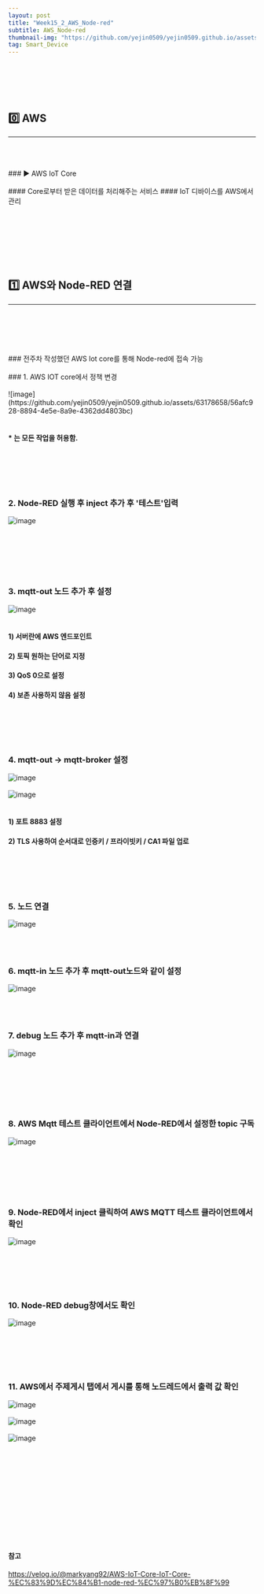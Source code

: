 ```yaml
---
layout: post
title: "Week15_2_AWS_Node-red"
subtitle: AWS_Node-red
thumbnail-img: "https://github.com/yejin0509/yejin0509.github.io/assets/63178658/0111b33e-653f-464e-b514-b93b43027361"
tag: Smart_Device
---
```




<br><br>
<br><br>

## 0️⃣  AWS
<hr/>
<br>
<br><br>
### ▶️ AWS IoT Core<br><br>
#### Core로부터 받은 데이터를 처리해주는 서비스
#### IoT 디바이스를 AWS에서 관리


<br><br>
<br><br>
<br><br>

## 1️⃣ AWS와 Node-RED 연결  
<hr/>
<br>
<br><br>
<br><br>
### 전주차 작성했던 AWS Iot core를 통해 Node-red에 접속 가능<br><br>
### 1. AWS IOT core에서 정책 변경<br><br>
![image](https://github.com/yejin0509/yejin0509.github.io/assets/63178658/56afc928-8894-4e5e-8a9e-4362dd4803bc)<br><br>


#### * 는 모든 작업을 허용함.

<br><br>
<br><br>
### 2. Node-RED 실행 후 inject 추가 후 '테스트'입력 <br>
![image](https://github.com/yejin0509/yejin0509.github.io/assets/63178658/00b4c807-fbcc-4590-9fbb-d3399da1cebc)<br>
<br>

<br><br>
<br><br>
### 3. mqtt-out 노드 추가 후 설정<br>
![image](https://github.com/yejin0509/yejin0509.github.io/assets/63178658/3e41e2e7-6911-4836-b936-9aa413d9d6dd)<br><br>
#### 1) 서버란에 AWS 엔드포인트<br>
#### 2) 토픽 원하는 단어로 지정<br>
#### 3) QoS 0으로 설정<br>
#### 4) 보존 사용하지 않음 설정 <br>
<br><br>
<br><br>

### 4. mqtt-out -> mqtt-broker 설정<br>
![image](https://github.com/yejin0509/yejin0509.github.io/assets/63178658/7712c940-21b7-4175-983a-899d856ca8dd)<br><br>
![image](https://github.com/yejin0509/yejin0509.github.io/assets/63178658/4a2c6757-e438-4fd2-9db7-37be722db8f3)<br><br>
#### 1) 포트 8883 설정<br>
#### 2) TLS 사용하여 순서대로 인증키 / 프라이빗키 / CA1 파일 업로<br>
<br><br>
<br><br>
### 5. 노드 연결<br>
![image](https://github.com/yejin0509/yejin0509.github.io/assets/63178658/26dd0835-1028-471a-bac1-bbcfa4379c15)
<br><br>
<br><br>

### 6. mqtt-in 노드 추가 후 mqtt-out노드와 같이 설정<br>
![image](https://github.com/yejin0509/yejin0509.github.io/assets/63178658/e62edc23-6d8b-4f0b-8f7d-0900fe99a08c)
<br><br>
<br><br>

### 7. debug 노드 추가 후 mqtt-in과 연결<br>
![image](https://github.com/yejin0509/yejin0509.github.io/assets/63178658/ee70cfa4-819a-41e1-a7cd-6210a5eeb428)
<br><br>

<br><br>
<br><br>
### 8. AWS Mqtt 테스트 클라이언트에서 Node-RED에서 설정한 topic 구독<br>
![image](https://github.com/yejin0509/yejin0509.github.io/assets/63178658/ace78bc2-0698-4dbe-8198-e5552b11242a)
<br><br>

<br><br>
<br><br>
### 9. Node-RED에서 inject 클릭하여 AWS MQTT 테스트 클라이언트에서 확인<br>
![image](https://github.com/yejin0509/yejin0509.github.io/assets/63178658/cb91dfe6-d2ff-40bd-93a6-5315e3d3a099)
<br><br>
<br><br>
<br><br>
### 10. Node-RED debug창에서도 확인<br>
![image](https://github.com/yejin0509/yejin0509.github.io/assets/63178658/cecf2e7d-d17d-44ff-9b63-ed57424e098f)
<br><br>
<br><br>
<br><br>


### 11. AWS에서 주제게시 탭에서 게시를 통해 노드레드에서 출력 값 확인<br>
![image](https://github.com/yejin0509/yejin0509.github.io/assets/63178658/65cf7863-e91b-4b7e-934a-57010e5c472f)<br><br>
![image](https://github.com/yejin0509/yejin0509.github.io/assets/63178658/c5b6dc48-e9b4-4202-a413-f585455998ea)<br><br>
![image](https://github.com/yejin0509/yejin0509.github.io/assets/63178658/52ad504a-99c6-4230-828a-22ffb64e47c4)<br><br>
<br><br><br><br>


<br><br><br><br><br><br>
#### 참고
https://velog.io/@markyang92/AWS-IoT-Core-IoT-Core-%EC%83%9D%EC%84%B1-node-red-%EC%97%B0%EB%8F%99
<br><br>
<br><br>
<br><br>
<br><br>
